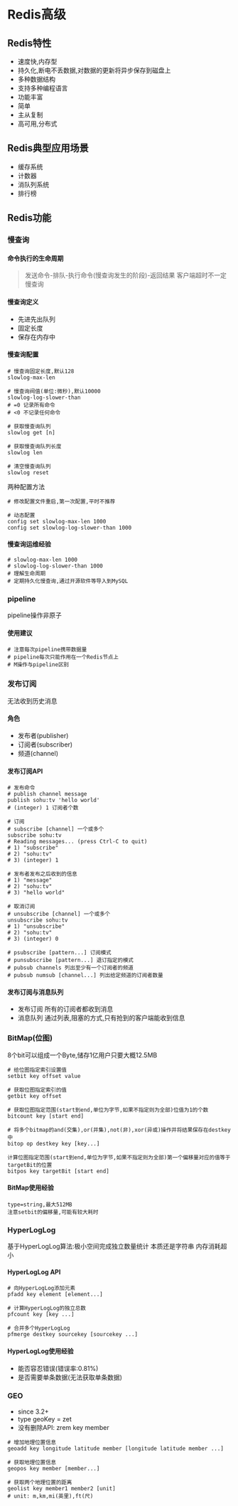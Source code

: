 # Redis高级

## Redis特性

- 速度快,内存型
- 持久化,断电不丢数据,对数据的更新将异步保存到磁盘上
- 多种数据结构
- 支持多种编程语言
- 功能丰富
- 简单
- 主从复制
- 高可用,分布式

## Redis典型应用场景

- 缓存系统
- 计数器
- 消队列系统
- 排行榜

## Redis功能

### 慢查询

#### 命令执行的生命周期

> 发送命令-排队-执行命令(慢查询发生的阶段)-返回结果
> 客户端超时不一定慢查询

#### 慢查询定义

- 先进先出队列
- 固定长度
- 保存在内存中

#### 慢查询配置

```shell
# 慢查询固定长度,默认128
slowlog-max-len

# 慢查询阀值(单位:微秒),默认10000
slowlog-log-slower-than
# =0 记录所有命令
# <0 不记录任何命令

# 获取慢查询队列
slowlog get [n]

# 获取慢查询队列长度
slowlog len

# 清空慢查询队列
slowlog reset
```

两种配置方法

```shell
# 修改配置文件重启,第一次配置,平时不推荐

# 动态配置
config set slowlog-max-len 1000
config set slowlog-log-slower-than 1000
```

#### 慢查询运维经验

```shell
# slowlog-max-len 1000
# slowlog-log-slower-than 1000
# 理解生命周期
# 定期持久化慢查询,通过开源软件等导入到MySQL
```

### pipeline

pipeline操作非原子

#### 使用建议

```shell
# 注意每次pipeline携带数据量
# pipeline每次只能作用在一个Redis节点上
# M操作与pipeline区别
```

### 发布订阅

无法收到历史消息

#### 角色

- 发布者(publisher)
- 订阅者(subscriber)
- 频道(channel)

#### 发布订阅API

```shell
# 发布命令
# publish channel message
publish sohu:tv 'hello world'
# (integer) 1 订阅者个数

# 订阅
# subscribe [channel] 一个或多个
subscribe sohu:tv
# Reading messages... (press Ctrl-C to quit)
# 1) "subscribe"
# 2) "sohu:tv"
# 3) (integer) 1

# 发布者发布之后收到的信息
# 1) "message"
# 2) "sohu:tv"
# 3) "hello world"

# 取消订阅
# unsubscribe [channel] 一个或多个
unsubscribe sohu:tv
# 1) "unsubscribe"
# 2) "sohu:tv"
# 3) (integer) 0

# psubscribe [pattern...] 订阅模式
# punsubscribe [pattern...] 退订指定的模式
# pubsub channels 列出至少有一个订阅者的频道
# pubsub numsub [channel...] 列出给定频道的订阅者数量
```

#### 发布订阅与消息队列

- 发布订阅 所有的订阅者都收到消息
- 消息队列 通过列表,阻塞的方式,只有抢到的客户端能收到信息

### BitMap(位图)

8个bit可以组成一个Byte,储存1亿用户只要大概12.5MB

```shell
# 给位图指定索引设置值
setbit key offset value

# 获取位图指定索引的值
getbit key offset

# 获取位图指定范围(start到end,单位为字节,如果不指定则为全部)位值为1的个数
bitcount key [start end]

# 将多个bitmap的and(交集),or(并集),not(非),xor(异或)操作并将结果保存在destkey中
bitop op destkey key [key...]

计算位图指定范围(start到end,单位为字节,如果不指定则为全部)第一个偏移量对应的值等于targetBit的位置
bitpos key targetBit [start end]
```

#### BitMap使用经验

```shell
type=string,最大512MB
注意setbit的偏移量,可能有较大耗时
```

### HyperLogLog

基于HyperLogLog算法:极小空间完成独立数量统计
本质还是字符串
内存消耗超小

#### HyperLogLog API

```shell
# 向HyperLogLog添加元素
pfadd key element [element...]

# 计算HyperLogLog的独立总数
pfcount key [key ...]

# 合并多个HyperLogLog
pfmerge destkey sourcekey [sourcekey ...]
```

#### HyperLogLog使用经验

- 能否容忍错误(错误率:0.81%)
- 是否需要单条数据(无法获取单条数据)

### GEO

- since 3.2+
- type geoKey = zet
- 没有删除API: zrem key member

```shell
# 增加地理位置信息
geoadd key longitude latitude member [longitude latitude member ...]

# 获取地理位置信息
geopos key member [member...]

# 获取两个地理位置的距离
geolist key member1 member2 [unit]
# unit: m,km,mi(英里),ft(尺)
```
